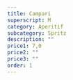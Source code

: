 ```yaml
---
title: Campari
superscript: M
category: Aperitif
subcategory: Spritz
description: ""
price1: 7,0
price2: ""
price3: ""
order: 1
---
```


